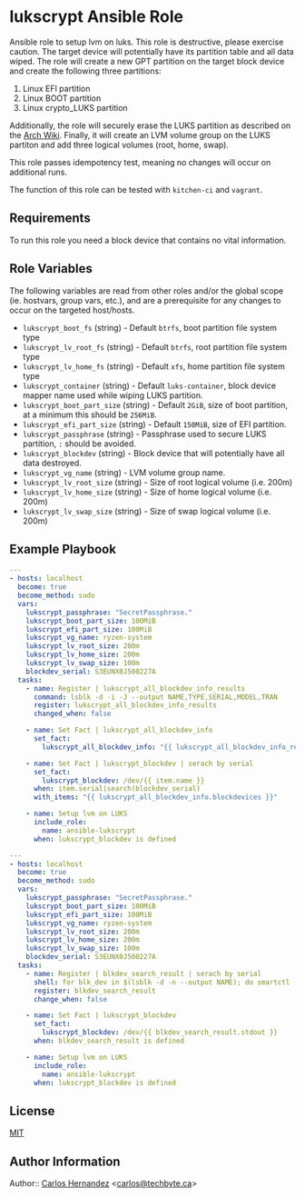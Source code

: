 lukscrypt Ansible Role
=========================================

Ansible role to setup lvm on luks. This role is destructive, please exercise
caution. The target device will potentially have its partition table and all
data wiped. The role will create a new GPT partition on the target block device
and create the following three partitions:

1. Linux EFI partition
2. Linux BOOT partition
3. Linux crypto_LUKS partition

Additionally, the role will securely erase the LUKS partition as described on
the [Arch Wiki](https://wiki.archlinux.org/index.php/Dm-crypt/Drive_preparation#Secure_erasure_of_the_hard_disk_drive).
Finally, it will create an LVM volume group on the LUKS partiton and add three
logical volumes (root, home, swap).

This role passes idempotency test, meaning no changes will occur on
additional runs.

The function of this role can be tested with `kitchen-ci` and `vagrant`.

Requirements
------------

To run this role you need a block device that contains no vital information.

Role Variables
--------------

The following variables are read from other roles and/or the global scope (ie.
hostvars, group vars, etc.), and are a prerequisite for any changes to occur on
the targeted host/hosts.

* `lukscrypt_boot_fs` (string) - Default `btrfs`, boot partition file system type
* `lukscrypt_lv_root_fs` (string) - Default `btrfs`, root partition file system type
* `lukscrypt_lv_home_fs` (string) - Default `xfs`, home partition file system type
* `lukscrypt_container` (string) - Default `luks-container`, block device mapper name used while wiping LUKS partition.
* `lukscrypt_boot_part_size` (string) - Default `2GiB`, size of boot partition, at a minimum this should be `256MiB`.
* `lukscrypt_efi_part_size` (string) - Default `150MiB`, size of EFI partition.
* `lukscrypt_passphrase` (string) - Passphrase used to secure LUKS partition, `:` should be avoided.
* `lukscrypt_blockdev` (string) - Block device that will potentially have all data destroyed.
* `lukscrypt_vg_name` (string) - LVM volume group name.
* `lukscrypt_lv_root_size` (string) - Size of root logical volume (i.e. 200m)
* `lukscrypt_lv_home_size` (string) - Size of home logical volume (i.e. 200m)
* `lukscrypt_lv_swap_size` (string) - Size of swap logical volume (i.e. 200m)


Example Playbook
----------------

```yaml
---
- hosts: localhost
  become: true
  become_method: sudo
  vars:
    lukscrypt_passphrase: "SecretPassphrase."
    lukscrypt_boot_part_size: 100MiB
    lukscrypt_efi_part_size: 100MiB
    lukscrypt_vg_name: ryzen-system
    lukscrypt_lv_root_size: 200m
    lukscrypt_lv_home_size: 200m
    lukscrypt_lv_swap_size: 100m
    blockdev_serial: S3EUNX0J500227A
  tasks:
    - name: Register | lukscrypt_all_blockdev_info_results
      command: lsblk -d -i -J --output NAME,TYPE,SERIAL,MODEL,TRAN
      register: lukscrypt_all_blockdev_info_results
      changed_when: false

    - name: Set Fact | lukscrypt_all_blockdev_info
      set_fact:
        lukscrypt_all_blockdev_info: "{{ lukscrypt_all_blockdev_info_results.stdout|from_json }}"

    - name: Set Fact | lukscrypt_blockdev | serach by serial
      set_fact:
        lukscrypt_blockdev: /dev/{{ item.name }}
      when: item.serial|search(blockdev_serial)
      with_items: "{{ lukscrypt_all_blockdev_info.blockdevices }}"

    - name: Setup lvm on LUKS
      include_role:
        name: ansible-lukscrypt
      when: lukscrypt_blockdev is defined

```

```yaml
---
- hosts: localhost
  become: true
  become_method: sudo
  vars:
    lukscrypt_passphrase: "SecretPassphrase."
    lukscrypt_boot_part_size: 100MiB
    lukscrypt_efi_part_size: 100MiB
    lukscrypt_vg_name: ryzen-system
    lukscrypt_lv_root_size: 200m
    lukscrypt_lv_home_size: 200m
    lukscrypt_lv_swap_size: 100m
    blockdev_serial: S3EUNX0J500227A
  tasks:
    - name: Register | blkdev_search_result | serach by serial
      shell: for blk_dev in $(lsblk -d -n --output NAME); do smartctl -i /dev/$blk_dev | awk -v blk_dev="$blk_dev" -v userial={{ blkdev_serial }} 'BEGIN { FS=":" } $2 ~ userial { print blk_dev; }'; done
      register: blkdev_search_result
      change_when: false

    - name: Set Fact | lukscrypt_blockdev
      set_fact:
        lukscrypt_blockdev: /dev/{{ blkdev_search_result.stdout }}
      when: blkdev_search_result is defined

    - name: Setup lvm on LUKS
      include_role:
        name: ansible-lukscrypt
      when: lukscrypt_blockdev is defined
```

License
-------

[MIT][license]

Author Information
------------------

Author:: [Carlos Hernandez][hurricanehrndz] <[carlos@techbyte.ca](carlos@techbyte.ca)>



[hurricanehrndz]: https://github.com/hurricanehrndz
[license]: http://opensource.org/licenses/MIT
